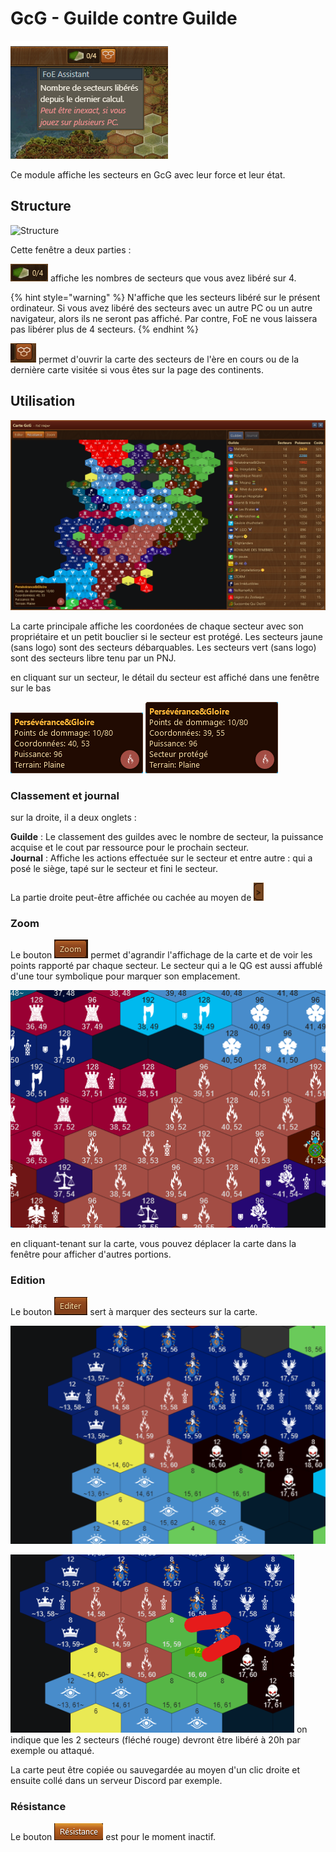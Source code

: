 # GcG - Guilde contre Guilde

![Icône](./.images/MenuGcG.png) 

Ce module affiche les secteurs en GcG avec leur force et leur état.

## Structure

![Structure](./.images/menu_gcg.png)

Cette fenêtre a deux parties :

![](./.images/Liberation.png) affiche les nombres de secteurs que vous avez libéré sur 4. 

{% hint style="warning" %}
N'affiche que les secteurs libéré sur le présent ordinateur. Si vous avez libéré des secteurs avec un autre PC ou un autre navigateur, alors ils ne seront pas affiché. Par contre, FoE ne vous laissera pas libérer plus de 4 secteurs.
{% endhint %}

![](./.images/icon_carte.png) permet d'ouvrir la carte des secteurs de l'ère en cours ou de la dernière carte visitée si vous êtes sur la page des continents.

## Utilisation

![Carte des secteurs](./.images/Carte.png)

La carte principale affiche les coordonées de chaque secteur avec son propriétaire et un petit bouclier si le secteur est protégé.
Les secteurs jaune (sans logo) sont des secteurs débarquables.
Les secteurs vert (sans logo) sont des secteurs libre tenu par un PNJ.

en cliquant sur un secteur, le détail du secteur est affiché dans une fenêtre sur le bas

![Détail d'un secteur](./.images/Detail_secteur.png)
![Détail d'un secteur protégé](./.images/Detail_secteur_proteger.png)

### Classement et journal

sur la droite, il a deux onglets :

**Guilde** : Le classement des guildes avec le nombre de secteur, la puissance acquise et le cout par ressource pour le prochain secteur.<BR>
**Journal** : Affiche les actions effectuée sur le secteur et entre autre : qui a posé le siège, tapé sur le secteur et fini le secteur.

La partie droite peut-être affichée ou cachée au moyen de ![](./.images/cache.png)

### Zoom

Le bouton ![](./.images/zoom.png) permet d'agrandir l'affichage de la carte et de voir les points rapporté par chaque secteur.
Le secteur qui a le QG est aussi affublé d'une tour symbolique pour marquer son emplacement.

![Carte zoomée](./.images/carte_zoom.png)

en cliquant-tenant sur la carte, vous pouvez déplacer la carte dans la fenêtre pour afficher d'autres portions.

### Edition

Le bouton ![](./.images/Editer.png) sert à marquer des secteurs sur la carte.

![Avant le marquage](./.images/edition_1.png)

![Après le marquage](./.images/edition_2.png) 
on indique que les 2 secteurs (fléché rouge) devront être libéré à 20h par exemple ou attaqué.

La carte peut être copiée ou sauvegardée au moyen d'un clic droite et ensuite collé dans un serveur Discord par exemple.

### Résistance

Le bouton ![](./.images/resistance.png) est pour le moment inactif.
